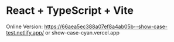 # React + TypeScript + Vite

Online Version: https://66aea5ec388a07ef8a4ab05b--show-case-test.netlify.app/ or show-case-cyan.vercel.app
